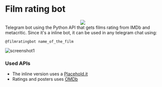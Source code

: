 # Film rating bot

<div style="text-align:center"><img src ="http://i.imgur.com/nAQJpnc.png" /></div>
Telegram bot using the Python API that gets films rating from IMDb and metacritic.
Since it's a inline bot, it can be used in any telegram chat using:

```
@filmratingbot name_of_the_film
```

![screenshot1](http://i.imgur.com/MCFdx09.png "Screenshot 1")
### Used APIs

  * The inline version uses a [Placehold.it](https://placehold.it/)
  * Ratings and posters uses [OMDb](https://www.omdbapi.com/)

